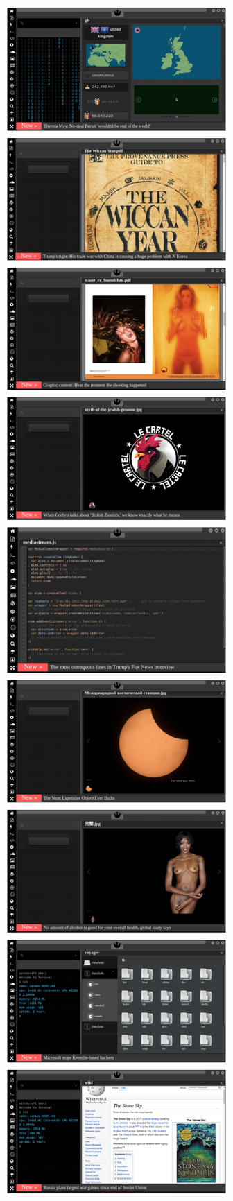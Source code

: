 
[![Image](brexit.png)](facebook.com/tcbestepe/videos/15-temmuz-şehitlerimizi-rahmet-ve-minnetle-anıyoruz/1999718343387016/)

<!--
bkz ak parti zdp mdp ittifakını kaparsa olacaklar
https://www.uludagsozluk.com/k/kocaelispor-un-4-att%C4%B1%C4%9F%C4%B1-arsenal-i-yenip-%C3%B6v%C3%BCnmek/
https://www.uludagsozluk.com/k/20-senedir-uefa-kupas%C4%B1yla-%C3%B6v%C3%BCnen-tak%C4%B1m/&w=bg
https://eksisozluk.com/hagi-mi-alex-mi-sergen-mi--5797390 hagi siker bilader
https://www.uludagsozluk.com/k/donk-falcao-onyekuru-%C3%BC%C3%A7l%C3%BCs%C3%BC/ çok tehlikeli siker kankağ
bkz ak parti google ı kapatırsa duckduckgo ya takılıyoruz
https://www.uludagsozluk.com/k/ak-parti-hdp-yi-kapatsa-olacaklar/&w=gd
bkz camiye at soktular atttttttt işediler başörtülü bacılarımın üstüne
bkz cehabe zihniyetininin tezahürü yurdum cefak vadanıma müsdahak mı la bu
bkz ülkücüleri toplayıp chpli dövmenin zamnın gelmesi
bkz chpnin hdpppklılarla kaveyi basması
bkz celal gılıçoğlanın yerim uzun adamın necmi uzunkürekin  yanıdır paylaşımı
bkz millet hizmet beklerken çakma chpli gılışdarolanın osura osura uyuması
https://www.uludagsozluk.com/k/perin%C3%A7ek-in-40-y%C4%B1ld%C4%B1r-de%C4%9Fi%C5%9Fmeyen-siyasi-%C3%A7izgisi/
https://www.uludagsozluk.com/k/k%C4%B1l%C4%B1%C3%A7daro%C4%9Flu-nun-%C3%A7akma-chp-li-oldu%C4%9Fu-ger%C3%A7e%C4%9Fi/
https://www.uludagsozluk.com/k/fatih-istanbul-u-i%C5%9Fgal-etti-diyen-akp-li-bakan/
bkz fatih tezcanın fatih terimin kendisine yazdığı mektubu okuması
https://www.uludagsozluk.com/k/fatih-terim-den-20-y%C4%B1l-%C3%B6nceki-kendisine-mektup/
facebook.com/tcbestepe/videos/15-temmuz-şehitlerimizi-rahmet-ve-minnetle-anıyoruz/1999718343387016/
https://www.uludagsozluk.com/k/fatih-terim-den-20-y%C4%B1l-%C3%B6nceki-kendisine-mektup/
https://www.uludagsozluk.com/k/%C3%A7%C4%B1ld%C4%B1rsan%C4%B1z-da-kudursan%C4%B1z-da-akp-pkk-y%C4%B1-bitirecek/&w=bg
https://www.uludagsozluk.com/k/y%C3%BCksek-sesle-enes-batur-dolunay-dinleyen-kom%C5%9Fu/
https://www.uludagsozluk.com/k/chp-gen%C3%A7lik-ba%C5%9Fkan%C4%B1n%C4%B1n-vefa-grubuna-sald%C4%B1rmas%C4%B1/
https://www.uludagsozluk.com/k/ajdar-an%C4%B1k/&w=bg
https://www.uludagsozluk.com/k/halk-tv-nin-tunceli-ye-dersim-demesi/&w=gd
https://www.uludagsozluk.com/k/osman-%C3%B6calan%C4%B1-trt-ye-%C3%A7%C4%B1karmak/
https://www.uludagsozluk.com/k/perinçek-in-40-yıldır-değişmeyen-siyasi-çizgisi/
https://www.uludagsozluk.com/k/fatih-terim-den-20-y%C4%B1l-%C3%B6nceki-kendisine-mektup/
https://eksisozluk.com/gaga-bulutun-cezaevinden-gonderdigi-ses-kaydi--6521924?a=popular 
https://eksisozluk.com/cuneyt-ozdemir--83497?a=popular bkz kalemi pak alnı ak yiğido
https://eksisozluk.com/osmanliyi-sahiplenmeyen-turk--5507750?a=popular bkz oç
https://eksisozluk.com/abddeki-evlilik-programina-konuk-olan-turk--6522673?a=popular bkz osmanlı torunu 
https://www.uludagsozluk.com/k/%C3%A7%C4%B1ld%C4%B1rsan%C4%B1z-da-kudursan%C4%B1z-da-akp-pkk-y%C4%B1-bitirecek/&w=bg
-->

![Image](wiccanyear.png)

[![Image](hearthemoment.png)](http://www.taschen-transfer.commedia/downloads/teaser_ce_buendchen.pdf)

[![Image](myth-of-the-jewish-genome.png)](https://www.merriam-webster.com/dictionary/chromatic)

![Image](mediasource.png)

![Image](ISS.png)

[![Image](完璧.png)](https://www.ibm.com/developerworks/jp/aix/library/au-errnovariable/index.html)

![Image](voyager.png)

![Image](stone-sky.png)


